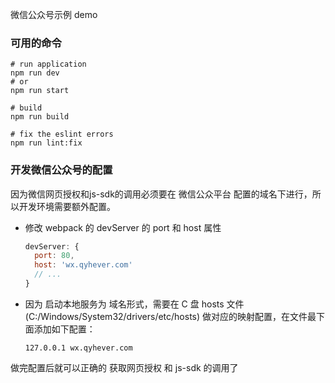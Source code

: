 微信公众号示例 demo

### 可用的命令

```shell
# run application
npm run dev
# or
npm run start

# build
npm run build

# fix the eslint errors
npm run lint:fix

```

### 开发微信公众号的配置
因为微信网页授权和js-sdk的调用必须要在 微信公众平台 配置的域名下进行，所以开发环境需要额外配置。
- 修改 webpack 的 devServer 的 port 和 host 属性
  ```javascript
  devServer: {
    port: 80,
    host: 'wx.qyhever.com'
    // ...
  }
  ```
- 因为 启动本地服务为 域名形式，需要在 C 盘 hosts 文件 (C:/Windows/System32/drivers/etc/hosts) 做对应的映射配置，在文件最下面添加如下配置：
  ```
  127.0.0.1 wx.qyhever.com
  ```
做完配置后就可以正确的 获取网页授权 和 js-sdk 的调用了